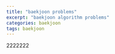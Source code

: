 ```yaml
---
title: "baekjoon problems"
excerpt: "baekjoon algorithm problems"
categories: baekjoon
tags: baekjoon
---
```


2222222
